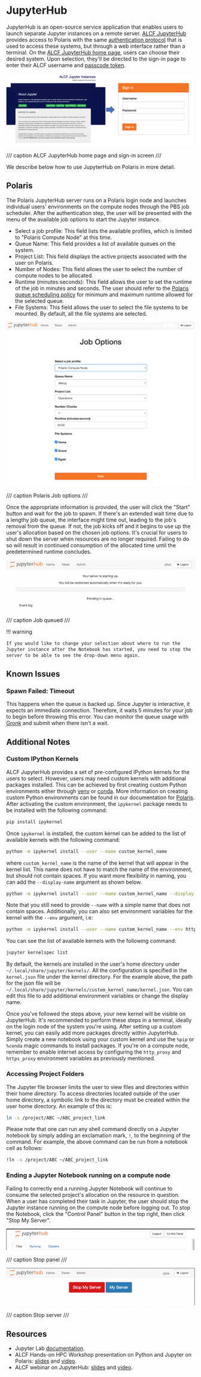 # JupyterHub

JupyterHub is an open-source service application that enables users to launch separate Jupyter instances on a remote server. [ALCF JupyterHub](https://jupyter.alcf.anl.gov) provides access to Polaris with the same [authentication protocol](../account-project-management/accounts-and-access/obtaining-a-token.md) that is used to access these systems, but through a web interface rather than a terminal. On the [ALCF JupyterHub home page](https://jupyter.alcf.anl.gov), users can choose their desired system. Upon selection, they'll be directed to the sign-in page to enter their ALCF username and [passcode token](../account-project-management/accounts-and-access/logging-in-with-tokens.md).

![JupyterHub](files/Jupyter-0-login.png)

/// caption
ALCF JupyterHub home page and sign-in screen
///

We describe below how to use JupyterHub on Polaris in more detail.

## Polaris

The Polaris JupyterHub server runs on a Polaris login node and launches individual users' environments on the compute nodes through the PBS job scheduler. After the authentication step, the user will be presented with the menu of the available job options to start the Jupyter instance.

- Select a job profile: This field lists the available profiles, which is limited to "Polaris Compute Node" at this time.
- Queue Name: This field provides a list of available queues on the system.
- Project List: This field displays the active projects associated with the user on Polaris.
- Number of Nodes: This field allows the user to select the number of compute nodes to be allocated.
- Runtime (minutes:seconds): This field allows the user to set the runtime of the job in minutes and seconds. The user should refer to the [Polaris queue scheduling policy](../polaris/running-jobs/index.md) for minimum and maximum runtime allowed for the selected queue.
- File Systems: This field allows the user to select the file systems to be mounted. By default, all the file systems are selected.

![Add options](files/Jupyter-6-job-options.png)

/// caption
Polaris Job options
///

Once the appropriate information is provided, the user will click the "Start" button and wait for the job to spawn. If there's an extended wait time due to a lengthy job queue, the interface might time out, leading to the job's removal from the queue. If not, the job kicks off and it begins to use up the user's allocation based on the chosen job options. It's crucial for users to shut down the server when resources are no longer required. Failing to do so will result in continued consumption of the allocated time until the predetermined runtime concludes.

![Job queued](files/Jupyter-3-job-queued.png)

/// caption
Job queued
///

!!! warning

    If you would like to change your selection about where to run the Jupyter instance after the Notebook has started, you need to stop the server to be able to see the drop-down menu again.

## Known Issues

### Spawn Failed: Timeout

This happens when the queue is backed up. Since Jupyter is interactive, it expects an immediate connection. Therefore, it waits 5 minutes for your job to begin before throwing this error. You can monitor the queue usage with [Gronk](https://status.alcf.anl.gov/#/polaris) and submit when there isn't a wait.

## Additional Notes

### Custom IPython Kernels

ALCF JupyterHub provides a set of pre-configured IPython kernels for the users to select. However, users may need custom kernels with additional packages installed. This can be achieved by first creating custom Python environments either through [venv](https://docs.python.org/3/library/venv.html) or [conda](https://conda.io/projects/conda/en/latest/user-guide/tasks/manage-environments.html). More information on creating custom Python environments can be found in our documentation for [Polaris](../polaris/data-science/python.md). After activating the custom environment, the `ipykernel` package needs to be installed with the following command:

```bash
pip install ipykernel
```

Once `ipykernel` is installed, the custom kernel can be added to the list of available kernels with the following command:

```bash
python -m ipykernel install --user --name custom_kernel_name
```

where `custom_kernel_name` is the name of the kernel that will appear in the kernel list. This name does not have to match the name of the environment, but should not contain spaces. If you want more flexibility in naming, you can add the `--display-name` argument as shown below.

```bash
python -m ipykernel install --user --name custom_kernel_name --display-name "Polaris Python 3.11 Tensorflow 2.4.1"
```

Note that you still need to provide `--name` with a simple name that does not contain spaces. Additionally, you can also set environment variables for the kernel with the `--env` argument, i.e:

```bash
python -m ipykernel install --user --name custom_kernel_name --env http_proxy http://proxy.alcf.anl.gov:3128 --env https_proxy http://proxy.alcf.anl.gov:3128
```

You can see the list of available kernels with the following command:

```bash
jupyter kernelspec list
```

By default, the kernels are installed in the user's home directory under `~/.local/share/jupyter/kernels/`. All the configuration is specified in the `kernel.json` file under the kernel directory. For the example above, the path for the json file will be `~/.local/share/jupyter/kernels/custom_kernel_name/kernel.json`. You can edit this file to add additional environment variables or change the display name.

Once you've followed the steps above, your new kernel will be visible on JupyterHub. It's recommended to perform these steps in a terminal, ideally on the login node of the system you're using. After setting up a custom kernel, you can easily add more packages directly within JupyterHub. Simply create a new notebook using your custom kernel and use the `%pip` or `%conda` magic commands to install packages. If you're on a compute node, remember to enable internet access by configuring the `http_proxy` and `https_proxy` environment variables as previously mentioned.

### Accessing Project Folders

The Jupyter file browser limits the user to view files and directories within their home directory. To access directories located outside of the user home directory, a symbolic link to the directory must be created within the user home directory. An example of this is:

```bash
ln -s /project/ABC ~/ABC_project_link
```

Please note that one can run any shell command directly on a Jupyter notebook by simply adding an exclamation mark, `!`, to the beginning of the command. For example, the above command can be run from a notebook cell as follows:

```bash
!ln -s /project/ABC ~/ABC_project_link
```

### Ending a Jupyter Notebook running on a compute node

Failing to correctly end a running Jupyter Notebook will continue to consume the selected project's allocation on the resource in question. When a user has completed their task in Jupyter, the user should stop the Jupyter instance running on the compute node before logging out. To stop the Notebook, click the "Control Panel" button in the top right, then click "Stop My Server".

![Stop panel](files/Jupyter-4-stop-panel.png)

/// caption
Stop panel
///

![Stop server](files/Jupyter-5-stop-server.png)

/// caption
Stop server
///

## Resources

* Jupyter Lab [documentation](https://jupyterlab.readthedocs.io/en/stable/).
* ALCF Hands-on HPC Workshop presentation on Python and Jupyter on Polaris: [slides](https://www.alcf.anl.gov/support-center/training-assets/python-jupyter-notebook-and-containers) and [video](https://youtu.be/fhCe5eO1RSM).
* ALCF webinar on JupyterHub: [slides](https://github.com/keceli/ezHPC/blob/main/webinar/jupyterhub_webinar.pdf) and [video](https://youtu.be/X9g9eQcYseI?feature=shared).
